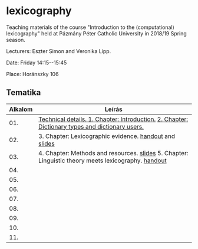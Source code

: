# lexicography
Teaching materials of the course "Introduction to the (computational) lexicography" held at Pázmány Péter Catholic University in 2018/19 Spring season. 

Lecturers: Eszter Simon and Veronika Lipp. 

Date: Friday 14:15--15:45

Place: Horánszky 106

## Tematika

| Alkalom | Leírás |
|---------|--------|
| 01. | [Technical details. 1. Chapter: Introduction.](Lexicography_1.pdf) [2. Chapter: Dictionary types and dictionary users.](ppt-hez_1.docx) |
| 02. | 3. Chapter: Lexicographic evidence. [handout](lexico_handout_2019_02_22.pdf) and [slides](lexi_ea_2019_02_22.pdf)|
| 03. | 4. Chapter: Methods and resources. [slides](Lexikografia_KA.pdf) 5. Chapter: Linguistic theory meets lexicography. [handout](lexico_handout.pdf) |
| 04. |  |
| 05. |  |
| 06. |  |
| 07. |  |
| 08. |  |
| 09. |  |
| 10. |  |
| 11. |  |
